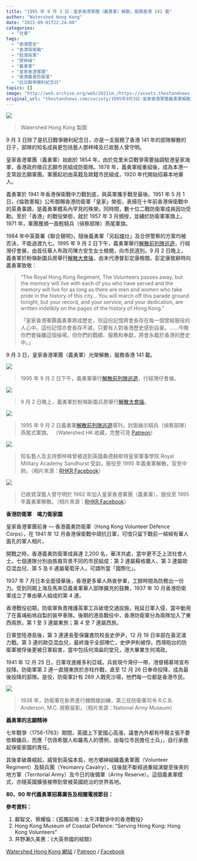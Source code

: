 ```yaml
---
title: "1995 年 9 月 3 日：皇家香港軍團（義勇軍）解散，服務香港 141 載"
author: "Watershed Hong Kong"
date: "2021-09-01T22:24:00"
categories:
  - "社會"
tags:
  - "香港歷史"
  - "香港保衛戰"
  - "駐港英軍"
  - "鄧梓峰"
  - "義勇軍"
  - "皇家香港軍團"
  - "香港義勇防衛軍"
  - "抗日戰爭勝利紀念日"
topics: []
image: "http://web.archive.org/web/2021im_/https://assets.thestandnews.com/media/photos/20HKRweb543.png"
original_url: "thestandnews.com/society/1995年9月3日-皇家香港軍團義勇軍解散-服務香港141載"
---
```

![](http://web.archive.org/web/2021im_/https://assets.thestandnews.com/media/photos/20HKRweb543.png)
> Watershed Hong Kong 製圖

9 月 3 日除了是抗日戰爭勝利紀念日，亦是一支服務了香港 141 年的部隊解散的日子，部隊的知名成員更包括藝人鄧梓峰及已故藝人曾守明。

皇家香港軍團（義勇軍）始創於 1854 年，由於克里米亞戰爭需要抽調駐港皇家海軍，香港政府徵召志願市民組成防衛隊。1878 年，義勇軍經重組後，成為本港一支常設志願軍團。軍團起初由英籍及歐籍市民組成，1920 年代開始招募本地華人。

義勇軍於 1941 年香港保衛戰中力戰到底，與英軍攜手戰至最後。1951 年 5 月 1 日，《倫敦憲報》公布御賜香港防衛軍「皇家」榮銜，表揚在十年前香港保衛戰中的英勇事蹟，是義勇軍體系內罕見的殊榮。同時間，數十位二戰防衛軍成員因功受勳。至於「香港」的戰役榮銜，就於 1957 年 3 月頒授，並繡於防衛軍軍旗上。1971 年，軍團獲頒一面輕騎兵（偵察部隊）燕尾軍旗。

1984 年中英簽署《聯合聲明》，隨後義勇軍「另起爐灶」及合併警察的方案均被否決，不能過渡九七。1995 年 9 月 2 日下午，義勇軍舉行[解散前列隊巡遊](http://web.archive.org/web/20210902013623/https://youtu.be/2zcFP7rzEEY?t=492)，行經灣仔會展，由首任華人布政司陳方安生女士檢閱，向市民道別。9 月 2 日晚上，義勇軍於粉嶺新圍兵房舉行[解散大會操](http://web.archive.org/web/20210902013623/https://youtu.be/2zcFP7rzEEY?t=625)，由末代港督彭定康檢閱。彭定康致辭時向義勇軍致敬：

> “The Royal Hong Kong Regiment, The Volunteers passes away, but the memory will live with each of you who have served and the memory will live for as long as there are men and women who take pride in the history of this city… You will march off this parade ground tonight, but your record, and your service, and your dedication, are written indelibly on the pages of the history of Hong Kong.”
> 
> 「皇家香港軍團義勇軍將成歷史，但這份記憶將會長存在每一個曾經服役的人心中。這份記憶亦會長存不滅，只要有人對香港歷史感到自豪。……今晚你們會操離這個操場，但你們的戰績、服務和奉獻，將會永載於香港的歷史中。」

9 月 3 日，皇家香港軍團（義勇軍）光榮解散，服務香港 141 載。

![](http://web.archive.org/web/2021im_/https://www.watershedhk.com/wp-content/uploads/2021/09/photo_2021-09-01-20.42.45.jpeg)
> 1995 年 9 月 2 日下午，義勇軍舉行[解散前列隊巡遊](http://web.archive.org/web/20210902013623/https://youtu.be/2zcFP7rzEEY?t=492)，行經灣仔會展。

![](http://web.archive.org/web/2021im_/https://www.watershedhk.com/wp-content/uploads/2021/09/19950902_RHKR-1024x747.jpeg)
> 9 月 2 日晚上，義勇軍於粉嶺新圍兵房舉行[解散大會操](http://web.archive.org/web/20210902013623/https://youtu.be/2zcFP7rzEEY?t=625)。

![](http://web.archive.org/web/2021im_/https://www.watershedhk.com/wp-content/uploads/2020/09/19950903_RHKR_Disbandment_002-1024x768.jpg)
> 1995 年 9 月 2 日義勇軍[解散前列隊巡遊](http://web.archive.org/web/20210902013623/https://youtu.be/2zcFP7rzEEY?t=492)場刊，封面展示騎兵（偵察部隊）燕尾式軍旗。 （Watershed HK 收藏，完整可見 [Patreon](http://web.archive.org/web/20210902013623/https://www.patreon.com/posts/41104302)）

![](http://web.archive.org/web/2021im_/https://www.watershedhk.com/wp-content/uploads/2020/09/RHKR_%E9%84%A7%E6%A2%93%E5%B3%B0-1024x896.jpg)
> 知名藝人及主持鄧梓峰曾被送到英國桑德赫斯特皇家軍事學院 Royal Military Academy Sandhurst 受訓，服役至 1995 年義勇軍解散，官至中尉。（相片來源：[RHKR Facebook](http://web.archive.org/web/20210902013623/https://www.facebook.com/Royal-Hong-Kong-Regiment-The-Volunteers-712822242120609/)）

![](http://web.archive.org/web/2021im_/https://www.watershedhk.com/wp-content/uploads/2020/09/RHKR_%E6%9B%BE%E5%AE%88%E6%98%8E-1024x600.jpg)
> 已故資深藝人曾守明於 1992 年加入皇家香港軍團（義勇軍），服役至 1995 年義勇軍解散。（相片來源：[RHKR Facebook](http://web.archive.org/web/20210902013623/https://www.facebook.com/Royal-Hong-Kong-Regiment-The-Volunteers-712822242120609/)）

**香港防衛軍　竭力衛家園**

皇家香港軍團前身 — 香港義勇防衛軍（Hong Kong Volunteer Defence Corps），在 1941 年 12 月香港保衛戰中頑抗日軍，可惜只留下戰前一幀幀有華人面孔的軍人相片。

開戰之時，香港義勇防衛軍成員達 2,200 名，華洋共處，當中更不乏上流社會人士。七個連隊分別由族裔背景不同的市民組成：第 2 連屬蘇格蘭人、第 3 連屬歐亞混血兒、第 5 及 6 連屬葡萄牙人，可謂所當「國際化」。

1937 年 7 月日本全面侵華後，香港更多華人熱衷參軍，工餘時間為防務出一份力。受到同期上海及馬來亞義勇軍華人部隊擴充的鼓舞，1937 年 10 月香港防衛軍成立了專由華人組成的第 4 連。

香港戰役初期，防衛軍負責掩護英軍工兵破壞交通設施，拖延日軍入侵，當中動用了在黃埔船塢自製的裝甲車隊。後期的港島戰役中，香港防衛軍分為兩隊加入了東西兩旅，第 1 至 3 連屬東旅；第 4 至 7 連屬西旅。

日軍登陸港島後，第 3 連連長聖保羅書院校長史伊尹，12 月 19 日率部在黃泥涌力戰。第 3 連的歐亞混血兒，最終幾乎全部陣亡，史伊尹則被俘。西灣砲台的防衛軍被俘後更被日軍殺害，當中包括何鴻燊的堂兄，港大畢業生何鴻政。

1941 年 12 月 25 日，日軍攻進維多利亞城，兵抵現今灣仔一帶，港督楊慕琦宣布投降。防衛軍第 2 連一直隨東旅於赤柱作戰，直至 12 月 26 日奉命投降，成為最後投降的部隊。是役，防衛軍計有 289 人戰死沙場，他們每一位都是香港市民。

![](http://web.archive.org/web/2021im_/https://www.watershedhk.com/wp-content/uploads/2020/09/HKVDC_1938_NT.jpg)
> 1938 年，防衛軍在新界進行機關槍訓練，第三任防衛軍司令 R.C.B. Anderson, M.C. 視察留影。（相片來源：National Army Museum）

**義勇軍的志願精神**

七年戰爭（1756-1763）期間，英國上下愛國心高漲，議會內外都有呼聲主張不要依賴傭兵，而應「仿效希獵人和羅馬人的慣例，由每位市民擔任士兵」，自行承擔起保衛家園的責任。

其後拿破崙崛起，威脅到英倫本島，地方鄉紳組織義勇軍團（Volunteer Regiment）及騎兵團（Yeomanry Cavalry），往後就不斷經過重組演變至後來的地方軍（Territorial Army）及今日的後備軍（Army Reserve）。這個義勇軍模式，亦隨英國擴張被帶到曾被英國統治的世界各地。

**80、90 年代義勇軍招募廣告及相關電視節目：**

**參考資料：**

1.  鄺智文、蔡耀倫：《孤獨前哨：太平洋戰爭中的香港戰役》
2.  Hong Kong Museum of Coastal Defence: “Serving Hong Kong: Hong Kong Volunteers”
3.  井野瀨久美惠：《大英帝國的經驗》

[Watershed Hong Kong 網站](http://web.archive.org/web/20210902013623/https://www.watershedhk.com/1995%E5%B9%B49%E6%9C%883%E6%97%A5%EF%BC%9A%E7%9A%87%E5%AE%B6%E9%A6%99%E6%B8%AF%E8%BB%8D%E5%9C%98%E7%BE%A9%E5%8B%87%E8%BB%8D%E8%A7%A3%E6%95%A3%EF%BC%8C%E6%9C%8D%E5%8B%99%E9%A6%99%E6%B8%AF141%E8%BC%89/) / [Patreon](http://web.archive.org/web/20210902013623/https://www.patreon.com/posts/55624404) / [Facebook](http://web.archive.org/web/20210902013623/https://www.facebook.com/WatershedHK/posts/1249488422052590)